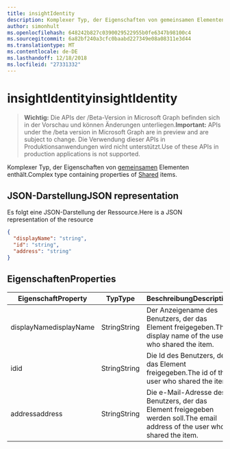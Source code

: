 ```yaml
---
title: insightIdentity
description: Komplexer Typ, der Eigenschaften von gemeinsamen Elementen enthält.
author: simonhult
ms.openlocfilehash: 648242b827c0390029522955b0fe6347b98100c4
ms.sourcegitcommit: 6a82bf240a3cfc0baabd227349e08a08311e3d44
ms.translationtype: MT
ms.contentlocale: de-DE
ms.lasthandoff: 12/18/2018
ms.locfileid: "27331332"
---
```

# <a name="insightidentity"></a><span data-ttu-id="e5d5c-103">insightIdentity</span><span class="sxs-lookup"><span data-stu-id="e5d5c-103">insightIdentity</span></span>

> <span data-ttu-id="e5d5c-104">**Wichtig:** Die APIs der /Beta-Version in Microsoft Graph befinden sich in der Vorschau und können Änderungen unterliegen.</span><span class="sxs-lookup"><span data-stu-id="e5d5c-104">**Important:** APIs under the /beta version in Microsoft Graph are in preview and are subject to change.</span></span> <span data-ttu-id="e5d5c-105">Die Verwendung dieser APIs in Produktionsanwendungen wird nicht unterstützt.</span><span class="sxs-lookup"><span data-stu-id="e5d5c-105">Use of these APIs in production applications is not supported.</span></span>

<span data-ttu-id="e5d5c-106">Komplexer Typ, der Eigenschaften von [gemeinsamen](insights-shared.md) Elementen enthält.</span><span class="sxs-lookup"><span data-stu-id="e5d5c-106">Complex type containing properties of [Shared](insights-shared.md) items.</span></span> 

## <a name="json-representation"></a><span data-ttu-id="e5d5c-107">JSON-Darstellung</span><span class="sxs-lookup"><span data-stu-id="e5d5c-107">JSON representation</span></span>
<span data-ttu-id="e5d5c-108">Es folgt eine JSON-Darstellung der Ressource.</span><span class="sxs-lookup"><span data-stu-id="e5d5c-108">Here is a JSON representation of the resource</span></span>

```json
{
  "displayName": "string",
  "id": "string",
  "address": "string"
}
```

## <a name="properties"></a><span data-ttu-id="e5d5c-109">Eigenschaften</span><span class="sxs-lookup"><span data-stu-id="e5d5c-109">Properties</span></span>

| <span data-ttu-id="e5d5c-110">Eigenschaft</span><span class="sxs-lookup"><span data-stu-id="e5d5c-110">Property</span></span>              | <span data-ttu-id="e5d5c-111">Typ</span><span class="sxs-lookup"><span data-stu-id="e5d5c-111">Type</span></span>          | <span data-ttu-id="e5d5c-112">Beschreibung</span><span class="sxs-lookup"><span data-stu-id="e5d5c-112">Description</span></span>  |
| -------------         |-----------    | -------------|
| <span data-ttu-id="e5d5c-113">displayName</span><span class="sxs-lookup"><span data-stu-id="e5d5c-113">displayName</span></span>       | <span data-ttu-id="e5d5c-114">String</span><span class="sxs-lookup"><span data-stu-id="e5d5c-114">String</span></span>          | <span data-ttu-id="e5d5c-115">Der Anzeigename des Benutzers, der das Element freigegeben.</span><span class="sxs-lookup"><span data-stu-id="e5d5c-115">The display name of the user who shared the item.</span></span> |
| <span data-ttu-id="e5d5c-116">id</span><span class="sxs-lookup"><span data-stu-id="e5d5c-116">id</span></span>              | <span data-ttu-id="e5d5c-117">String</span><span class="sxs-lookup"><span data-stu-id="e5d5c-117">String</span></span>        | <span data-ttu-id="e5d5c-118">Die Id des Benutzers, der das Element freigegeben.</span><span class="sxs-lookup"><span data-stu-id="e5d5c-118">The id of the user who shared the item.</span></span>     |
| <span data-ttu-id="e5d5c-119">address</span><span class="sxs-lookup"><span data-stu-id="e5d5c-119">address</span></span>             | <span data-ttu-id="e5d5c-120">String</span><span class="sxs-lookup"><span data-stu-id="e5d5c-120">String</span></span>      | <span data-ttu-id="e5d5c-121">Die e-Mail-Adresse des Benutzers, der das Element freigegeben werden soll.</span><span class="sxs-lookup"><span data-stu-id="e5d5c-121">The email address of the user who shared the item.</span></span>  |